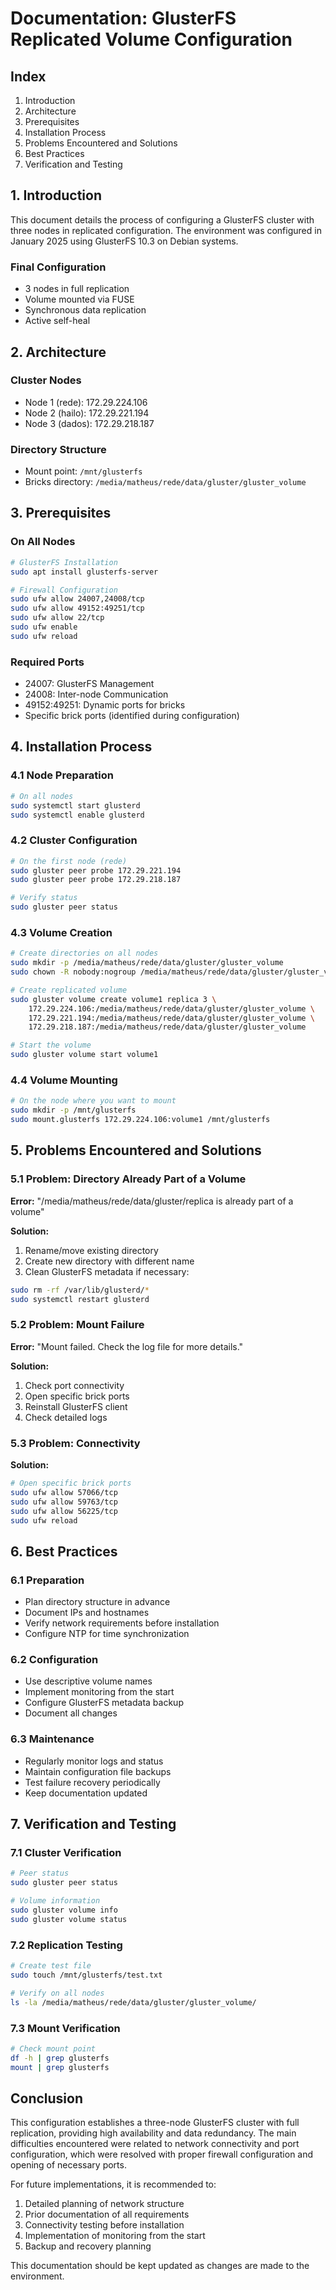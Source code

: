 # Documentation: GlusterFS Replicated Volume Configuration

## Index
1. Introduction
2. Architecture
3. Prerequisites
4. Installation Process
5. Problems Encountered and Solutions
6. Best Practices
7. Verification and Testing

## 1. Introduction

This document details the process of configuring a GlusterFS cluster with three nodes in replicated configuration. The environment was configured in January 2025 using GlusterFS 10.3 on Debian systems.

### Final Configuration
- 3 nodes in full replication
- Volume mounted via FUSE
- Synchronous data replication
- Active self-heal

## 2. Architecture

### Cluster Nodes
- Node 1 (rede): 172.29.224.106
- Node 2 (hailo): 172.29.221.194
- Node 3 (dados): 172.29.218.187

### Directory Structure
- Mount point: `/mnt/glusterfs`
- Bricks directory: `/media/matheus/rede/data/gluster/gluster_volume`

## 3. Prerequisites

### On All Nodes
```bash
# GlusterFS Installation
sudo apt install glusterfs-server

# Firewall Configuration
sudo ufw allow 24007,24008/tcp
sudo ufw allow 49152:49251/tcp
sudo ufw allow 22/tcp
sudo ufw enable
sudo ufw reload
```

### Required Ports
- 24007: GlusterFS Management
- 24008: Inter-node Communication
- 49152:49251: Dynamic ports for bricks
- Specific brick ports (identified during configuration)

## 4. Installation Process

### 4.1 Node Preparation
```bash
# On all nodes
sudo systemctl start glusterd
sudo systemctl enable glusterd
```

### 4.2 Cluster Configuration
```bash
# On the first node (rede)
sudo gluster peer probe 172.29.221.194
sudo gluster peer probe 172.29.218.187

# Verify status
sudo gluster peer status
```

### 4.3 Volume Creation
```bash
# Create directories on all nodes
sudo mkdir -p /media/matheus/rede/data/gluster/gluster_volume
sudo chown -R nobody:nogroup /media/matheus/rede/data/gluster/gluster_volume

# Create replicated volume
sudo gluster volume create volume1 replica 3 \
    172.29.224.106:/media/matheus/rede/data/gluster/gluster_volume \
    172.29.221.194:/media/matheus/rede/data/gluster/gluster_volume \
    172.29.218.187:/media/matheus/rede/data/gluster/gluster_volume

# Start the volume
sudo gluster volume start volume1
```

### 4.4 Volume Mounting
```bash
# On the node where you want to mount
sudo mkdir -p /mnt/glusterfs
sudo mount.glusterfs 172.29.224.106:volume1 /mnt/glusterfs
```

## 5. Problems Encountered and Solutions

### 5.1 Problem: Directory Already Part of a Volume
**Error:** "/media/matheus/rede/data/gluster/replica is already part of a volume"

**Solution:**
1. Rename/move existing directory
2. Create new directory with different name
3. Clean GlusterFS metadata if necessary:
```bash
sudo rm -rf /var/lib/glusterd/*
sudo systemctl restart glusterd
```

### 5.2 Problem: Mount Failure
**Error:** "Mount failed. Check the log file for more details."

**Solution:**
1. Check port connectivity
2. Open specific brick ports
3. Reinstall GlusterFS client
4. Check detailed logs

### 5.3 Problem: Connectivity
**Solution:**
```bash
# Open specific brick ports
sudo ufw allow 57066/tcp
sudo ufw allow 59763/tcp
sudo ufw allow 56225/tcp
sudo ufw reload
```

## 6. Best Practices

### 6.1 Preparation
- Plan directory structure in advance
- Document IPs and hostnames
- Verify network requirements before installation
- Configure NTP for time synchronization

### 6.2 Configuration
- Use descriptive volume names
- Implement monitoring from the start
- Configure GlusterFS metadata backup
- Document all changes

### 6.3 Maintenance
- Regularly monitor logs and status
- Maintain configuration file backups
- Test failure recovery periodically
- Keep documentation updated

## 7. Verification and Testing

### 7.1 Cluster Verification
```bash
# Peer status
sudo gluster peer status

# Volume information
sudo gluster volume info
sudo gluster volume status
```

### 7.2 Replication Testing
```bash
# Create test file
sudo touch /mnt/glusterfs/test.txt

# Verify on all nodes
ls -la /media/matheus/rede/data/gluster/gluster_volume/
```

### 7.3 Mount Verification
```bash
# Check mount point
df -h | grep glusterfs
mount | grep glusterfs
```

## Conclusion

This configuration establishes a three-node GlusterFS cluster with full replication, providing high availability and data redundancy. The main difficulties encountered were related to network connectivity and port configuration, which were resolved with proper firewall configuration and opening of necessary ports.

For future implementations, it is recommended to:
1. Detailed planning of network structure
2. Prior documentation of all requirements
3. Connectivity testing before installation
4. Implementation of monitoring from the start
5. Backup and recovery planning

This documentation should be kept updated as changes are made to the environment.